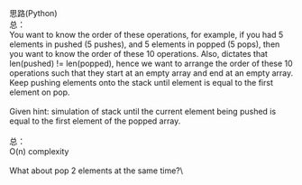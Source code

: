思路(Python)\
总：\
You want to know the order of these operations, for example, if you had 5 elements in pushed (5 pushes), and 5 elements in popped (5 pops), then you want to know the order of these 10 operations. Also, dictates that len(pushed) != len(popped), hence we want to arrange the order of these 10 operations such that they start at an empty array and end at an empty array.\
Keep pushing elements onto the stack until element is equal to the first element on pop.\
\
Given hint: simulation of stack until the current element being pushed is equal to the first element of the popped array. \
\
总：\
O(n) complexity\
\
What about pop 2 elements at the same time?\
